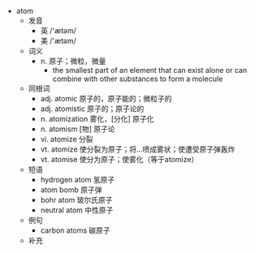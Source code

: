 - atom
  - 发音
    - 英 /'ætəm/
    - 美 /'ætəm/
  - 词义
    - n. 原子；微粒，微量
      - the smallest part of an  element  that can exist alone or can combine with other substances to form a  molecule 
  - 同根词
    - adj. atomic 原子的，原子能的；微粒子的
    - adj. atomistic 原子的；原子论的
    - n. atomization 雾化，[分化] 原子化
    - n. atomism [物] 原子论
    - vi. atomize 分裂
    - vt. atomize 使分裂为原子；将…喷成雾状；使遭受原子弹轰炸
    - vt. atomise 使分为原子；使雾化（等于atomize）
  - 短语
    - hydrogen atom 氢原子
    - atom bomb 原子弹
    - bohr atom 玻尔氏原子
    - neutral atom 中性原子
  - 例句
    - carbon atoms 碳原子
  - 补充